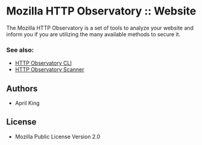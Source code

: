 # Mozilla HTTP Observatory :: Website

The Mozilla HTTP Observatory is a set of tools to analyze your website and inform you if you are utilizing the many available methods to secure it.

### See also:

* [HTTP Observatory CLI](https://github.com/mozilla/http-observatory-cli)
* [HTTP Observatory Scanner](https://github.com/mozilla/http-observatory-website)

## Authors

* April King

## License

* Mozilla Public License Version 2.0
